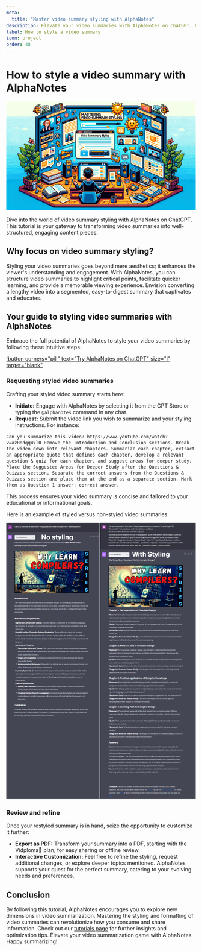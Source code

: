 ```yaml
---
meta:
  title: "Master video summary styling with AlphaNotes"
description: Elevate your video summaries with AlphaNotes on ChatGPT. Follow our guide for practical styling and formatting techniques.
label: How to style a video summary
icon: project
order: 48
---
```


# How to style a video summary with AlphaNotes

![](../../resources/video-style.png)

Dive into the world of video summary styling with AlphaNotes on ChatGPT. This tutorial is your gateway to transforming video summaries into well-structured, engaging content pieces.

## Why focus on video summary styling?

Styling your video summaries goes beyond mere aesthetics; it enhances the viewer's understanding and engagement. With AlphaNotes, you can structure video summaries to highlight critical points, facilitate quicker learning, and provide a memorable viewing experience. Envision converting a lengthy video into a segmented, easy-to-digest summary that captivates and educates.

## Your guide to styling video summaries with AlphaNotes

Embrace the full potential of AlphaNotes to style your video summaries by following these intuitive steps.

[!button corners="pill" text="Try AlphaNotes on ChatGPT" size="l" target="blank"](https://chat.openai.com/g/g-ZdfrSRAyo-alphanotes-gpt)

### Requesting styled video summaries

Crafting your styled video summary starts here:

- **Initiate:** Engage with AlphaNotes by selecting it from the GPT Store or typing the `@alphanotes` command in any chat.
- **Request:** Submit the video link you wish to summarize and your styling instructions. For instance:

```
Can you summarize this video? https://www.youtube.com/watch?v=azRndqqW7l0 Remove the Introduction and Conclusion sections. Break the video down into relevant chapters. Summarize each chapter, extract an appropriate quote that defines each chapter, develop a relevant question & quiz for each chapter, and suggest areas for deeper study. Place the Suggested Areas for Deeper Study after the Questions & Quizzes section. Separate the correct answers from the Questions & Quizzes section and place them at the end as a separate section. Mark them as Question 1 answer: correct answer.
```

This process ensures your video summary is concise and tailored to your educational or informational goals.

Here is an example of styled versus non-styled video summaries:

![](../../resources/style-video.png)

### Review and refine

Once your restyled summary is in hand, seize the opportunity to customize it further:

- **Export as PDF:** Transform your summary into a PDF, starting with the Vidploma🎥 plan, for easy sharing or offline review.
- **Interactive Customization:** Feel free to refine the styling, request additional changes, or explore deeper topics mentioned. AlphaNotes supports your quest for the perfect summary, catering to your evolving needs and preferences.

## Conclusion

By following this tutorial, AlphaNotes encourages you to explore new dimensions in video summarization. Mastering the styling and formatting of video summaries can revolutionize how you consume and share information. Check out our [tutorials page](../tutorials.md) for further insights and optimization tips. Elevate your video summarization game with AlphaNotes. Happy summarizing!
